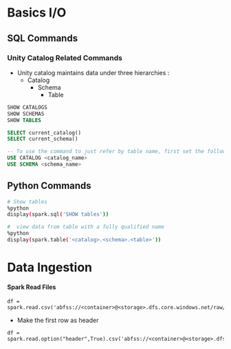 # Basics I/O
## SQL Commands 
### Unity Catalog Related Commands
- Unity catalog maintains data under three hierarchies :
  - Catalog
    - Schema
      - Table  
```SQL
SHOW CATALOGS
SHOW SCHEMAS
SHOW TABLES

SELECT current_catalog()
SELECT current_schema()

-- To use the command to just refer by table name, first set the following to environments
USE CATALOG <catalog_name>
USE SCHEMA <schema_name>

```

## Python Commands
```bash
# Show tables
%python
display(spark.sql('SHOW tables'))

#  view data from table with a fully qualified name
%python
display(spark.table('<catalog>.<schema>.<table>'))
```

# Data Ingestion
#### Spark Read Files
```spark
df = spark.read.csv('abfss://<container>@<storage>.dfs.core.windows.net/raw/<filename.csv>')
```
- Make the first row as header
```spark
df = spark.read.option("header",True).csv('abfss://<container>@<storage>.dfs.core.windows.net/raw/<filename.csv>')
```
